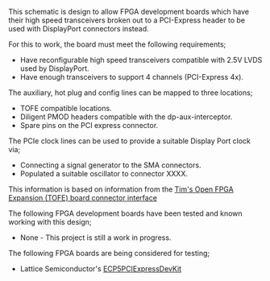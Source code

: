 
This schematic is design to allow FPGA development boards which have their high
speed transceivers broken out to a PCI-Express header to be used with
DisplayPort connectors instead.

For this to work, the board must meet the following requirements;
 * Have reconfigurable high speed transceivers compatible with 2.5V LVDS used
   by DisplayPort.
 * Have enough transceivers to support 4 channels (PCI-Express 4x).

The auxiliary, hot plug and config lines can be mapped to three locations;
 * TOFE compatible locations.
 * Diligent PMOD headers compatible with the dp-aux-interceptor.
 * Spare pins on the PCI express connector.

The PCIe clock lines can be used to provide a suitable Display Port clock via;
 * Connecting a signal generator to the SMA connectors.
 * Populated a suitable oscillator to connector XXXX.

This information is based on information from the
[Tim's Open FPGA Expansion (TOFE) board connector interface](https://docs.google.com/spreadsheets/d/15rivtOcSG4kqKf0AUK_OwBfs67XQtW8byr8kc5FUTgE/edit#gid=1672381710)

The following FPGA development boards have been tested and known working with
this design;

 * None - This project is still a work in progress.

The following FPGA boards are being considered for testing;

 * Lattice Semiconductor's [ECP5PCIExpressDevKit](http://latticesemi.com/Products/DevelopmentBoardsAndKits/ECP5PCIExpressDevKit.aspx)

